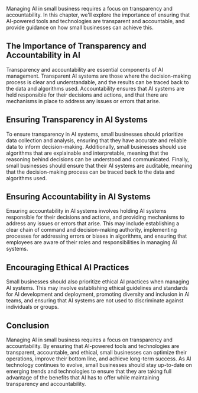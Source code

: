 
Managing AI in small business requires a focus on transparency and accountability. In this chapter, we'll explore the importance of ensuring that AI-powered tools and technologies are transparent and accountable, and provide guidance on how small businesses can achieve this.

The Importance of Transparency and Accountability in AI
-------------------------------------------------------

Transparency and accountability are essential components of AI management. Transparent AI systems are those where the decision-making process is clear and understandable, and the results can be traced back to the data and algorithms used. Accountability ensures that AI systems are held responsible for their decisions and actions, and that there are mechanisms in place to address any issues or errors that arise.

Ensuring Transparency in AI Systems
-----------------------------------

To ensure transparency in AI systems, small businesses should prioritize data collection and analysis, ensuring that they have accurate and reliable data to inform decision-making. Additionally, small businesses should use algorithms that are explainable and interpretable, meaning that the reasoning behind decisions can be understood and communicated. Finally, small businesses should ensure that their AI systems are auditable, meaning that the decision-making process can be traced back to the data and algorithms used.

Ensuring Accountability in AI Systems
-------------------------------------

Ensuring accountability in AI systems involves holding AI systems responsible for their decisions and actions, and providing mechanisms to address any issues or errors that arise. This may include establishing a clear chain of command and decision-making authority, implementing processes for addressing errors or biases in algorithms, and ensuring that employees are aware of their roles and responsibilities in managing AI systems.

Encouraging Ethical AI Practices
--------------------------------

Small businesses should also prioritize ethical AI practices when managing AI systems. This may involve establishing ethical guidelines and standards for AI development and deployment, promoting diversity and inclusion in AI teams, and ensuring that AI systems are not used to discriminate against individuals or groups.

Conclusion
----------

Managing AI in small business requires a focus on transparency and accountability. By ensuring that AI-powered tools and technologies are transparent, accountable, and ethical, small businesses can optimize their operations, improve their bottom line, and achieve long-term success. As AI technology continues to evolve, small businesses should stay up-to-date on emerging trends and technologies to ensure that they are taking full advantage of the benefits that AI has to offer while maintaining transparency and accountability.
